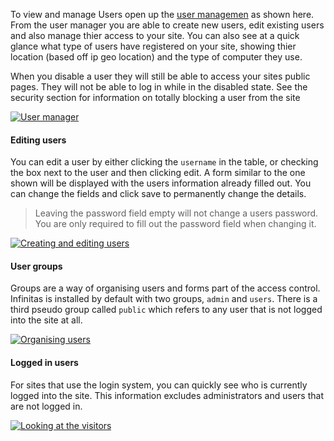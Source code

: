 To view and manage Users open up the [user managemen](/admin/users/users) as shown here. From the user manager you are able to create new users, edit existing users and also manage thier access to your site. You can also see at a quick glance what type of users have registered on your site, showing thier location (based off ip geo location) and the type of computer they use.

When you disable a user they will still be able to access your sites public pages. They will not be able to log in while in the disabled state. See the security section for information on totally blocking a user from the site

[![](http://assets.infinitas-cms.org/docs/Core/Users/index.png "User manager")](http://assets.infinitas-cms.org/docs/Core/Users/index.png)

#### Editing users

You can edit a user by either clicking the `username` in the table, or checking the box next to the user and then clicking edit. A form similar to the one shown will be displayed with the users information already filled out. You can change the fields and click save to permanently change the details.

> Leaving the password field empty will not change a users password. You are only required to fill out the password field when changing it.

[![](http://assets.infinitas-cms.org/docs/Core/Users/edit.png "Creating and editing users")](http://assets.infinitas-cms.org/docs/Core/Users/edit.png)

#### User groups

Groups are a way of organising users and forms part of the access control. Infinitas is installed by default with two groups, `admin` and `users`. There is a third pseudo group called `public` which refers to any user that is not logged into the site at all.

[![](http://assets.infinitas-cms.org/docs/Core/Users/groups.png "Organising users")](http://assets.infinitas-cms.org/docs/Core/Users/groups.png)

#### Logged in users

For sites that use the login system, you can quickly see who is currently logged into the site. This information excludes administrators and users that are not logged in.

[![](http://assets.infinitas-cms.org/docs/Core/Users/visitors.png "Looking at the visitors")](http://assets.infinitas-cms.org/docs/Core/Users/visitors.png)
